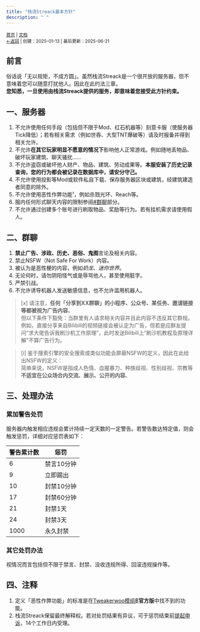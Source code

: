 ```yaml
---
title: "栈流Streack基本方针"
description: " "
---
```

<small id="old_menu"><a href="/Streack/">首页</a> | <a href="/Streack/doc/">文档</a></small><br><small><a href="/Streack/doc">←返回</a> |
 创建：2025-01-13 | 最后更新：2025-06-21</small><br>

## 前言
俗话说「无以规矩，不成方圆」。虽然栈流Streack是一个很开放的服务器，但不意味着您可以随意打扰他人。因此在此约法三章。<br>
**您知悉，一旦使用由栈流Streack提供的服务，即意味着您接受此方针约束。**

## 一、服务器
1. 不允许使用任何手段（包括但不限于Mod、红石机器等）刻意卡服（使服务器Tick降低）；若有相关需求（例如世吞、大型TNT爆破等）请及时报备并得到相关允许。
2. 不允许**在其它玩家明显不愿意的情况下**影响他人正常游戏。例如随地丢物品、破坏玩家建筑、聊天骚扰……
3. 不允许盗窃或破坏他人财产、物品、建筑、劳动成果等。**本服安装了历史记录查询，您的行为都会被记录在数据库中，请安分守己。**
4. 不允许使用投影等Mod或软件私自下载、保存服务器区块或建筑，经建筑建造者同意的除外。
5. 不允许使用恶性作弊功能¹，例如杀戮光环、Reach等。
6. 服内任何形式聊天内容的限制参阅[#群聊](#二、群聊)部分。
7. 不允许通过创建多个账号进行刷取物品、奖励等行为。若有挂机需求请使用假人。

## 二、群聊
1. **禁止广告、涉政、历史、恶俗、鬼图**言论及相关内容。
2. 禁止NSFW（Not Safe For Work）内容。
3. 被认为是恶性梗的内容，例如*奶龙*、*迷你世界*。
4. 无论何时，请勿阴阳怪气或是辱骂他人，甚至使用脏字。
5. 严禁引战。
6. 不允许诱导机器人发送敏感信息，也不允许滥用机器人。

> [x] 请注意，**任何「分享到XX群聊」的小程序、公众号、某任务、邀请链接等都被视为广告内容**。<br>
> 但以下条件下豁免：当群里有人请求相关内容并且此内容不违反其它群规。<br>
> 例如，直接分享来自Bilibili的视频链接会被认定为广告，但若是应群友提问“求大佬告诉我刷沙机工作原理”，此时发送Bilibili上“刷沙机教程及原理详解”不算广告行为。

> [i] 鉴于搜索引擎的安全搜索或类似功能会屏蔽NSFW的定义，因此在此给出NSFW的定义：<br>
> 简单来说，NSFW是指成人色情、血腥暴力、种族歧视、性别歧视、宗教等**不适宜在公众场合内交流、展示、公开的内容**。<br>

## 三、处理办法
### 累加警告处罚
服务器内触发相应违规会累计持续一定天数的一定警告。若警告数达特定值，则会触发惩罚，详细对应惩罚表如下：

| 警告累计数 | 惩罚 |
|-|-|
| 6 | 禁言10分钟 |
| 9 | 立即踢出 |
| 10 | 封禁10分钟 |
| 17 | 封禁60分钟 |
| 21 | 封禁1天 |
| 24 | 封禁3天 |
| 1000 | 永久封禁 |

### 其它处罚办法

视情况而言包括但不限于禁言、封禁、没收违规所得、回滚违规操作等。

## 四、注释

1. 定义「恶性作弊功能」的标准是在[Tweakerwoo模组฿](https://www.mcmod.cn/class/2230.html)**官方版**中找不到的功能。
2. 栈流Streack保留最终解释权。若对处罚结果有异议，可于惩罚结束前[提起申诉](https://kdxiaoyi.top/Streack/#issue)，14个工作日内受理。

<script src="https://rs.kdxiaoyi.top/res/scripts/js/sober@1.0.6.min.js"></script><script src="https://kdxiaoyi.top/Streack/page/js/pmd.js"></script><script src="https://rs.kdxiaoyi.top/res/scripts/js/pmd-reRender.min.js"></script>